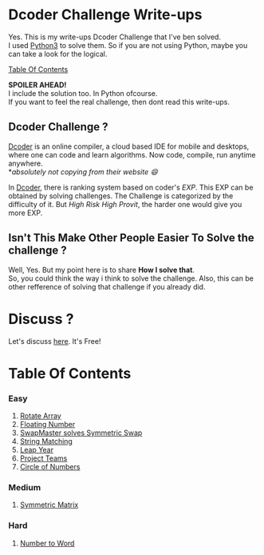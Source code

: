 # Dcoder Challenge Write-ups
Yes. This is my write-ups Dcoder Challenge that I've ben solved. \
I used [Python3](https://www.python.org/) to solve them. So if you are not using Python, maybe you can take a look for the logical.

[Table Of Contents](https://github.com/onodnawij/Dcoder-Challenges-Write-Ups#table-of-contents)

**SPOILER AHEAD!**\
I include the solution too. In Python ofcourse.\
If you want to feel the real challenge, then dont read this write-ups.

## Dcoder Challenge ?
[Dcoder](https://dcoder.tech) is an online compiler, a cloud based IDE for mobile and desktops, where one can code and learn algorithms. Now code, compile, run anytime anywhere. \
**absolutely not copying from their website :smile:* 

In [Dcoder](https://dcoder.tech), there is ranking system based on coder's *EXP*. This EXP can be obtained by solving challenges. The Challenge is categorized by the difficulty of it. But *High Risk High Provit*, the harder one would give you more EXP.

## Isn't This Make Other People Easier To Solve the challenge ?
Well, Yes. But my point here is to share **How I solve that**. \
So, you could think the way i think to solve the challenge. Also, this can be other refference of solving that challenge if you already did.

# Discuss ?
Let's discuss [here](https://github.com/onodnawij/Dcoder-Challenges-Write-Ups/discussions). It's Free!

# Table Of Contents
### Easy
1. [Rotate Array](https://github.com/onodnawij/Dcoder-Challenges-Write-Ups/tree/master/Easy/Rotate%20Array)
2. [Floating Number](https://github.com/onodnawij/Dcoder-Challenges-Write-Ups/blob/master/Easy/Floating%20Number/)
3. [SwapMaster solves Symmetric Swap](https://github.com/onodnawij/Dcoder-Challenges-Write-Ups/tree/master/Easy/SwapMaster%20solves%20Symmetric%20Swap)
4. [String Matching](https://github.com/onodnawij/Dcoder-Challenges-Write-Ups/blob/master/Easy/String%20Matching/)
5. [Leap Year](https://github.com/onodnawij/Dcoder-Challenges-Write-Ups/blob/master/Easy/Leap%20Year/)
6. [Project Teams](https://github.com/onodnawij/Dcoder-Challenges-Write-Ups/blob/master/Easy/Project%20Teams/)
7. [Circle of Numbers](https://github.com/onodnawij/Dcoder-Challenges-Write-Ups/blob/master/Easy/Circle%20of%20Numbers/)

### Medium
1. [Symmetric Matrix](https://github.com/onodnawij/Dcoder-Challenges-Write-Ups/blob/master/Medium/Symmetric%20Matrix/)

### Hard
1. [Number to Word](https://github.com/onodnawij/Dcoder-Challenges-Write-Ups/blob/master/Medium/Number%20to%20Word/)